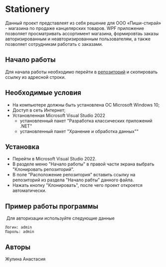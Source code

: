 # Stationery
Данный проект представлеят из себя решение для ООО «Пиши-стирай»  - магазина по продаже канцелярских товаров. WPF приложение позволяет просматривать ассортимент магазина, формировтаь заказы авторизированным и неавторизированным пользователям, а также позволяет сотрудникам работать с заказами. 
## Начало работы
Для начала работы необходимо перейти в [репозиторий](https://github.com/zutilda/Stationery) и скопировать ссылку из адресной строки.
## Необходимые условия
- На компьютере должны быть установлена ОС Microsoft Windows 10;
- Доступ в сеть Интернет;
- Установленная Microsoft Visual Studio 2022
  - установленный пакет "Разработка классических приложений .NET"
  - установленный пакет "Хранение и обработка данных""
## Установка
- Перейти в Microsoft Visual Studio 2022.
- В разделе меню "Начало работы" в правой части экрана выбрать "Клонировать репозиторий".
- В поле "Расположение репозитория" вставить ссылку на репозиторий из раздела "Начало рабты" данного файла.
- Нажать кнопку "Клонировать", после чего проект откроется автоматически.
## Пример работы программы
![]()
Для авторизации используйте следующие данные
```
Логин: admin
Пароль: admin
```
## Авторы
Жулина Анастасия

